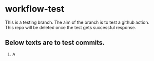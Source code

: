 # workflow-test
This is a testing branch.
The aim of the branch is to test a github action.
This repo will be deleted once the test gets successful response.

## Below texts are to test commits.
1. A
